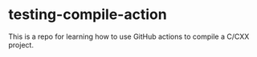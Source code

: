 # testing-compile-action

This is a repo for learning how to use GitHub actions to compile a C/CXX project. 
